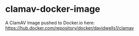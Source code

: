 # clamav-docker-image
A ClamAV Image pushed to Docker.io here: https://hub.docker.com/repository/docker/davidwells1/clamav
